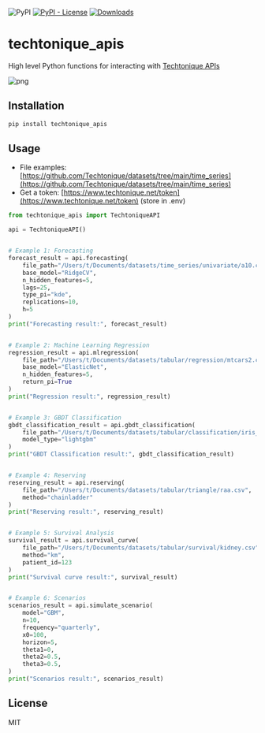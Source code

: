
![PyPI](https://img.shields.io/pypi/v/techtonique_apis) [![PyPI - License](https://img.shields.io/pypi/l/techtonique_apis)](https://github.com/Techtonique/techtonique_apis/blob/master/LICENSE) [![Downloads](https://pepy.tech/badge/techtonique_apis)](https://pepy.tech/project/techtonique_apis) 

# techtonique_apis

High level Python functions for interacting with [Techtonique APIs](https://www.techtonique.net/docs)


![png](./techtoniquegif1.gif)

## Installation

```bash
pip install techtonique_apis
```

## Usage 

- File examples: [https://github.com/Techtonique/datasets/tree/main/time_series](https://github.com/Techtonique/datasets/tree/main/time_series)
- Get a token: [https://www.techtonique.net/token](https://www.techtonique.net/token) (store in .env)

```python
from techtonique_apis import TechtoniqueAPI

api = TechtoniqueAPI()


# Example 1: Forecasting
forecast_result = api.forecasting(
    file_path="/Users/t/Documents/datasets/time_series/univariate/a10.csv",
    base_model="RidgeCV",
    n_hidden_features=5,
    lags=25,
    type_pi="kde",
    replications=10,
    h=5
)
print("Forecasting result:", forecast_result)


# Example 2: Machine Learning Regression
regression_result = api.mlregression(
    file_path="/Users/t/Documents/datasets/tabular/regression/mtcars2.csv",
    base_model="ElasticNet",
    n_hidden_features=5,
    return_pi=True
)
print("Regression result:", regression_result)


# Example 3: GBDT Classification
gbdt_classification_result = api.gbdt_classification(
    file_path="/Users/t/Documents/datasets/tabular/classification/iris_dataset2.csv",
    model_type="lightgbm"
)
print("GBDT Classification result:", gbdt_classification_result)


# Example 4: Reserving
reserving_result = api.reserving(
    file_path="/Users/t/Documents/datasets/tabular/triangle/raa.csv",
    method="chainladder"
)
print("Reserving result:", reserving_result)


# Example 5: Survival Analysis
survival_result = api.survival_curve(
    file_path="/Users/t/Documents/datasets/tabular/survival/kidney.csv",
    method="km",
    patient_id=123
)
print("Survival curve result:", survival_result)


# Example 6: Scenarios
scenarios_result = api.simulate_scenario(
    model="GBM",
    n=10,
    frequency="quarterly",
    x0=100,
    horizon=5,
    theta1=0,
    theta2=0.5,
    theta3=0.5,
)
print("Scenarios result:", scenarios_result)
```

## License

MIT 

